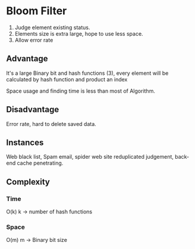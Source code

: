 
# Bloom Filter

1. Judge element existing status.
2. Elements size is extra large, hope to use less space.
3. Allow error rate

## Advantage

It's a large Binary bit and hash functions (3), every element will be calculated by hash function and product an index

Space usage and finding time is less than most of Algorithm.

## Disadvantage

Error rate, hard to delete saved data.

## Instances

Web black list, Spam email, spider web site reduplicated judgement, back-end cache penetrating.

## Complexity

### Time

O(k) k -> number of hash functions

### Space

O(m) m -> Binary bit size